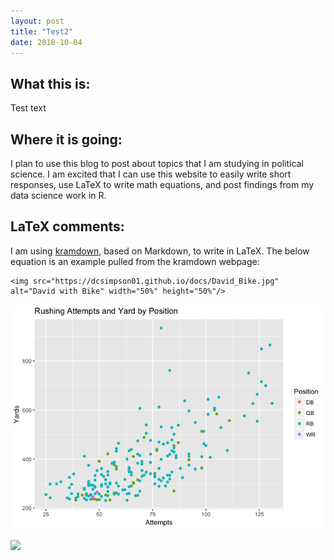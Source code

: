 ```yaml
---
layout: post
title: "Test2"
date: 2018-10-04
---
```

## What this is:
Test text

## Where it is going:
I plan to use this blog to post about topics that I am studying in political science. I am excited that I can use this website to easily write short responses, use LaTeX to write math equations, and post findings from my data science work in R.

## LaTeX comments:
I am using [kramdown](https://kramdown.gettalong.org/syntax.html#math-blocks), based on Markdown, to write in LaTeX. The below equation is an example pulled from the kramdown webpage:

	<img src="https://dcsimpson01.github.io/docs/David_Bike.jpg" alt="David with Bike" width="50%" height="50%"/> 

![](2018-10-11-RushingYards_files/graphs-1.png)<!-- -->

![](https://github.dcsimpson01.github.io/_posts/2018-10-11-RushingYards_files/graphs-1.png)
